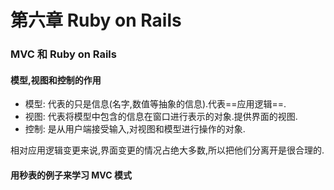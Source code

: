 # 第六章 Ruby on Rails

### MVC 和 Ruby on Rails

#### 模型,视图和控制的作用

* 模型: 代表的只是信息(名字,数值等抽象的信息).代表==应用逻辑==.
* 视图: 代表将模型中包含的信息在窗口进行表示的对象.提供界面的视图.
* 控制: 是从用户端接受输入,对视图和模型进行操作的对象.

相对应用逻辑变更来说,界面变更的情况占绝大多数,所以把他们分离开是很合理的.

#### 用秒表的例子来学习 MVC 模式


